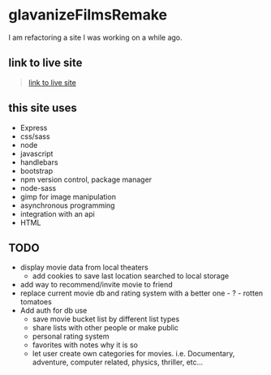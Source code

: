 # glavanizeFilmsRemake
I am refactoring a site I was working on a while ago.

## link to live site

> [link to live site](https://movie-guide.herokuapp.com/)


## this site uses
  * Express
  * css/sass
  * node
  * javascript
  * handlebars
  * bootstrap
  * npm version control, package manager
  * node-sass
  * gimp for image manipulation
  * asynchronous programming
  * integration with an api
  * HTML

## TODO
  * display movie data from local theaters
    * add cookies to save last location searched to local storage
  * add way to recommend/invite movie to friend
  * replace current movie db and rating system with a better one - ? - rotten tomatoes
  * Add auth for db use
    * save movie bucket list by different list types
    * share lists with other people or make public
    * personal rating system
    * favorites with notes why it is so
    * let user create own categories for movies. i.e. Documentary, adventure, computer related, physics, thriller, etc...

